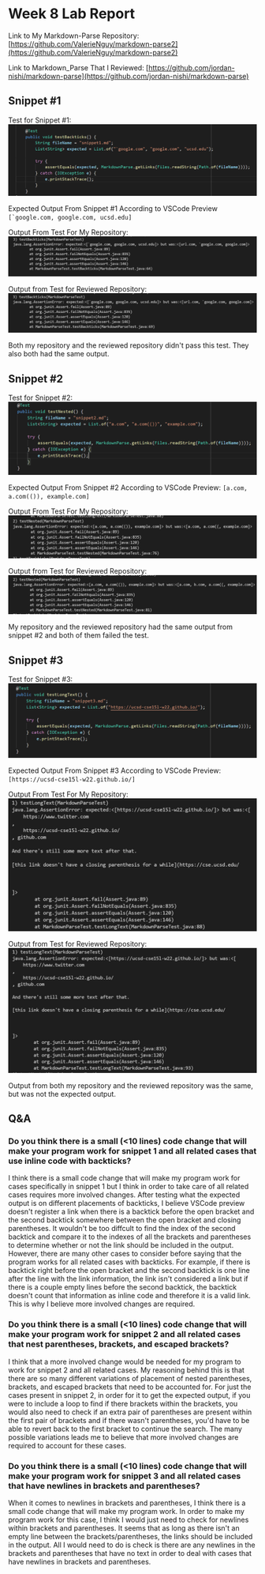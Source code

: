 # Week 8 Lab Report

Link to My Markdown-Parse Repository:
[https://github.com/ValerieNguy/markdown-parse2](https://github.com/ValerieNguy/markdown-parse2)

Link to Markdown_Parse That I Reviewed:
[https://github.com/jordan-nishi/markdown-parse](https://github.com/jordan-nishi/markdown-parse)

## Snippet #1
Test for Snippet #1:
![Test for snippet 1](test1.PNG)

Expected Output From Snippet #1 According to VSCode Preview
``[`google.com, google.com, ucsd.edu]``

Output From Test For My Repository:
![Output from Test for MyRepo #1](labreport4_failed_snippet4.PNG)

Output from Test for Reviewed Repository:
![Output from Test for Reviewed Repo #1](labreport4_failed_snippet1.PNG)

Both my repository and the reviewed repository didn't pass this test. They also both had the same output.

## Snippet #2
Test for Snippet #2:
![Test for snippet 2](test2.PNG)

Expected Output From Snippet #2 According to VSCode Preview:
`[a.com, a.com(()), example.com]`

Output From Test For My Repository:
![Output from Test for MyRepo #2](labreport4_failed_snippet5.PNG)

Output from Test for Reviewed Repository:
![Output from Test for Reviewed Repo #2](labreport4_failed_snippet2.PNG)

My repository and the reviewed repository had the same output from snippet #2 and both of them failed the test.

## Snippet #3
Test for Snippet #3:
![Test for snippet 3](test3.PNG)

Expected Output From Snippet #3 According to VSCode Preview:
`[https://ucsd-cse15l-w22.github.io/]`

Output From Test For My Repository:
![Output from Test for MyRepo #3](labreport4_failed_snippet6.PNG)

Output from Test for Reviewed Repository:
![Output from Test for Reviewed Repo #3](labreport4_failed_snippet3.PNG)

Output from both my repository and the reviewed repository was the same, but was not the expected output.

## Q&A
### Do you think there is a small (<10 lines) code change that will make your program work for snippet 1 and all related cases that use inline code with backticks?
I think there is a small code change that will make my program work for cases specifically in snippet 1 but I think in order to take care of all related cases requires more involved changes. After testing what the expected output is on different placements of backticks, I believe VSCode preview doesn't register a link when there is a backtick before the open bracket and the second backtick somewhere between the open bracket and closing parentheses. It wouldn't be too diffcult to find the index of the second backtick and compare it to the indexes of all the brackets and parentheses to determine whether or not the link should be included in the output. However, there are many other cases to consider before saying that the program works for all related cases with backticks. For example, if there is backtick right before the open bracket and the second backtick is one line after the line with the link information, the link isn't considered a link but if there is a couple empty lines before the second backtick, the backtick doesn't count that information as inline code and therefore it is a valid link. This is why I believe more involved changes are required.

### Do you think there is a small (<10 lines) code change that will make your program work for snippet 2 and all related cases that nest parentheses, brackets, and escaped brackets?
I think that a more involved change would be needed for my program to work for snippet 2 and all related cases. My reasoning behind this is that there are so many different variations of placement of nested parentheses, brackets, and escaped brackets that need to be accounted for. For just the cases present in snippet 2, in order for it to get the expected output, if you were to include a loop to find if there brackets within the brackets, you would also need to check if an extra pair of parentheses are present within the first pair of brackets and if there wasn't parentheses, you'd have to be able to revert back to the first bracket to continue the search. The many possible variations leads me to believe that more involved changes are required to account for these cases.

### Do you think there is a small (<10 lines) code change that will make your program work for snippet 3 and all related cases that have newlines in brackets and parentheses?
When it comes to newlines in brackets and parentheses, I think there is a small code change that will make my program work. In order to make my program work for this case, I think I would just need to check for newlines within brackets and parentheses. It seems that as long as there isn't an empty line between the brackets/parentheses, the links should be included in the output. All I would need to do is check is there are any newlines in the brackets and parentheses that have no text in order to deal with cases that have newlines in brackets and parentheses.